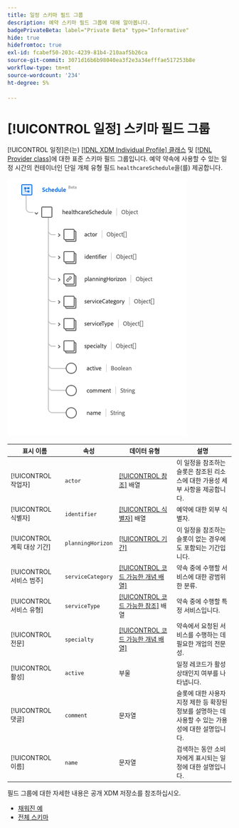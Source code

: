 ```yaml
---
title: 일정 스키마 필드 그룹
description: 예약 스키마 필드 그룹에 대해 알아봅니다.
badgePrivateBeta: label="Private Beta" type="Informative"
hide: true
hidefromtoc: true
exl-id: fcabef50-203c-4239-81b4-210aaf5b26ca
source-git-commit: 3071d16b6b98040ea3f2e3a34efffae517253b8e
workflow-type: tm+mt
source-wordcount: '234'
ht-degree: 5%

---
```


# [!UICONTROL 일정] 스키마 필드 그룹

[!UICONTROL 일정]은(는) [[!DNL XDM Individual Profile] 클래스](../../../classes/individual-profile.md) 및 [[!DNL Provider class]](../../../classes/provider.md)에 대한 표준 스키마 필드 그룹입니다. 예약 약속에 사용할 수 있는 일정 시간의 컨테이너인 단일 개체 유형 필드 `healthcareSchedule`을(를) 제공합니다.

![필드 그룹 구조](../../../images/healthcare/field-groups/schedule.png)

| 표시 이름 | 속성 | 데이터 유형 | 설명 |
| --- | --- | --- | --- |
| [!UICONTROL 작업자] | `actor` | [[!UICONTROL 참조]](../data-types/reference.md) 배열 | 이 일정을 참조하는 슬롯은 참조된 리소스에 대한 가용성 세부 사항을 제공합니다. |
| [!UICONTROL 식별자] | `identifier` | [[!UICONTROL 식별자]](../data-types/identifier.md) 배열 | 예약에 대한 외부 식별자. |
| [!UICONTROL 계획 대상 기간] | `planningHorizon` | [[!UICONTROL 기간]](../data-types/period.md) | 이 일정을 참조하는 슬롯이 없는 경우에도 포함되는 기간입니다. |
| [!UICONTROL 서비스 범주] | `serviceCategory` | [[!UICONTROL 코드 가능한 개념 배열]](../data-types/codeable-concept.md) | 약속 중에 수행할 서비스에 대한 광범위한 분류. |
| [!UICONTROL 서비스 유형] | `serviceType` | [[!UICONTROL 코드 가능한 참조]](../data-types/codeable-reference.md) 배열 | 약속 중에 수행할 특정 서비스입니다. |
| [!UICONTROL 전문] | `specialty` | [[!UICONTROL 코드 가능한 개념 배열]](../data-types/codeable-concept.md) | 약속에서 요청된 서비스를 수행하는 데 필요한 개업의 전문성. |
| [!UICONTROL 활성] | `active` | 부울 | 일정 레코드가 활성 상태인지 여부를 나타냅니다. |
| [!UICONTROL 댓글] | `comment` | 문자열 | 슬롯에 대한 사용자 지정 제한 등 확장된 정보를 설명하는 데 사용할 수 있는 가용성에 대한 설명입니다. |
| [!UICONTROL 이름] | `name` | 문자열 | 검색하는 동안 소비자에게 표시되는 일정에 대한 설명입니다. |

필드 그룹에 대한 자세한 내용은 공개 XDM 저장소를 참조하십시오.

* [채워진 예](https://github.com/adobe/xdm/blob/master/extensions/industry/healthcare/fhir/fieldgroups/schedule.example.1.json)
* [전체 스키마](https://github.com/adobe/xdm/blob/master/extensions/industry/healthcare/fhir/fieldgroups/schedule.schema.json)
